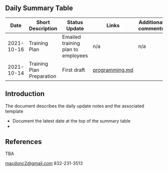 ## Daily Summary Table

| Date |   Short Description |  Status Update |  Links |   Additional comments |
|---|---|---|---|---|
| 2021-10-16 | Training Plan  | Emailed training plan to employees | n/a | n/a | 
| 2021-10-14 | Training Plan Preparation  | First draft | [programming.md](https://github.com/vamseeachanta/energy/blob/master/programming.md) |  |


## Introduction
The document describes the daily update notes and the associated template
- Document the latest date at the top of the summary table
- 

## References

TBA

macdonc2@gmail.com
832-231-3513


